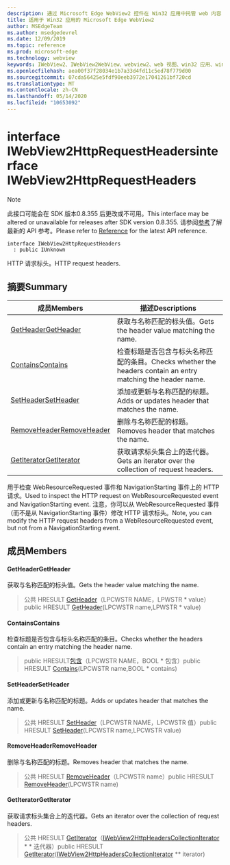 ```yaml
---
description: 通过 Microsoft Edge WebView2 控件在 Win32 应用中托管 web 内容
title: 适用于 Win32 应用的 Microsoft Edge WebView2
author: MSEdgeTeam
ms.author: msedgedevrel
ms.date: 12/09/2019
ms.topic: reference
ms.prod: microsoft-edge
ms.technology: webview
keywords: IWebView2、IWebView2WebView、webview2、web 视图、win32 应用、win32、edge
ms.openlocfilehash: aea00f37f28034e1b7a33d4fd11c5ed78f779d00
ms.sourcegitcommit: 07cda56425e5fdf90eeb3972e17041261bf720cd
ms.translationtype: MT
ms.contentlocale: zh-CN
ms.lasthandoff: 05/14/2020
ms.locfileid: "10653092"
---
```

# <span data-ttu-id="d172f-104">interface IWebView2HttpRequestHeaders</span><span class="sxs-lookup"><span data-stu-id="d172f-104">interface IWebView2HttpRequestHeaders</span></span> 

> [!NOTE]
> <span data-ttu-id="d172f-105">此接口可能会在 SDK 版本0.8.355 后更改或不可用。</span><span class="sxs-lookup"><span data-stu-id="d172f-105">This interface may be altered or unavailable for releases after SDK version 0.8.355.</span></span> <span data-ttu-id="d172f-106">请参阅[参考](../../../webview2-api-reference.md)了解最新的 API 参考。</span><span class="sxs-lookup"><span data-stu-id="d172f-106">Please refer to [Reference](../../../webview2-api-reference.md) for the latest API reference.</span></span>

```
interface IWebView2HttpRequestHeaders
  : public IUnknown
```

<span data-ttu-id="d172f-107">HTTP 请求标头。</span><span class="sxs-lookup"><span data-stu-id="d172f-107">HTTP request headers.</span></span>

## <span data-ttu-id="d172f-108">摘要</span><span class="sxs-lookup"><span data-stu-id="d172f-108">Summary</span></span>

 <span data-ttu-id="d172f-109">成员</span><span class="sxs-lookup"><span data-stu-id="d172f-109">Members</span></span>                        | <span data-ttu-id="d172f-110">描述</span><span class="sxs-lookup"><span data-stu-id="d172f-110">Descriptions</span></span>
--------------------------------|---------------------------------------------
[<span data-ttu-id="d172f-111">GetHeader</span><span class="sxs-lookup"><span data-stu-id="d172f-111">GetHeader</span></span>](#getheader) | <span data-ttu-id="d172f-112">获取与名称匹配的标头值。</span><span class="sxs-lookup"><span data-stu-id="d172f-112">Gets the header value matching the name.</span></span>
[<span data-ttu-id="d172f-113">Contains</span><span class="sxs-lookup"><span data-stu-id="d172f-113">Contains</span></span>](#contains) | <span data-ttu-id="d172f-114">检查标题是否包含与标头名称匹配的条目。</span><span class="sxs-lookup"><span data-stu-id="d172f-114">Checks whether the headers contain an entry matching the header name.</span></span>
[<span data-ttu-id="d172f-115">SetHeader</span><span class="sxs-lookup"><span data-stu-id="d172f-115">SetHeader</span></span>](#setheader) | <span data-ttu-id="d172f-116">添加或更新与名称匹配的标题。</span><span class="sxs-lookup"><span data-stu-id="d172f-116">Adds or updates header that matches the name.</span></span>
[<span data-ttu-id="d172f-117">RemoveHeader</span><span class="sxs-lookup"><span data-stu-id="d172f-117">RemoveHeader</span></span>](#removeheader) | <span data-ttu-id="d172f-118">删除与名称匹配的标题。</span><span class="sxs-lookup"><span data-stu-id="d172f-118">Removes header that matches the name.</span></span>
[<span data-ttu-id="d172f-119">GetIterator</span><span class="sxs-lookup"><span data-stu-id="d172f-119">GetIterator</span></span>](#getiterator) | <span data-ttu-id="d172f-120">获取请求标头集合上的迭代器。</span><span class="sxs-lookup"><span data-stu-id="d172f-120">Gets an iterator over the collection of request headers.</span></span>

<span data-ttu-id="d172f-121">用于检查 WebResourceRequested 事件和 NavigationStarting 事件上的 HTTP 请求。</span><span class="sxs-lookup"><span data-stu-id="d172f-121">Used to inspect the HTTP request on WebResourceRequested event and NavigationStarting event.</span></span> <span data-ttu-id="d172f-122">注意，你可以从 WebResourceRequested 事件（而不是从 NavigationStarting 事件）修改 HTTP 请求标头。</span><span class="sxs-lookup"><span data-stu-id="d172f-122">Note, you can modify the HTTP request headers from a WebResourceRequested event, but not from a NavigationStarting event.</span></span>

## <span data-ttu-id="d172f-123">成员</span><span class="sxs-lookup"><span data-stu-id="d172f-123">Members</span></span>

#### <span data-ttu-id="d172f-124">GetHeader</span><span class="sxs-lookup"><span data-stu-id="d172f-124">GetHeader</span></span> 

<span data-ttu-id="d172f-125">获取与名称匹配的标头值。</span><span class="sxs-lookup"><span data-stu-id="d172f-125">Gets the header value matching the name.</span></span>

> <span data-ttu-id="d172f-126">公共 HRESULT [GetHeader](#getheader)（LPCWSTR NAME，LPWSTR \* value）</span><span class="sxs-lookup"><span data-stu-id="d172f-126">public HRESULT [GetHeader](#getheader)(LPCWSTR name,LPWSTR \* value)</span></span>

#### <span data-ttu-id="d172f-127">Contains</span><span class="sxs-lookup"><span data-stu-id="d172f-127">Contains</span></span> 

<span data-ttu-id="d172f-128">检查标题是否包含与标头名称匹配的条目。</span><span class="sxs-lookup"><span data-stu-id="d172f-128">Checks whether the headers contain an entry matching the header name.</span></span>

> <span data-ttu-id="d172f-129">public HRESULT[包含](#contains)（LPCWSTR NAME，BOOL \* 包含）</span><span class="sxs-lookup"><span data-stu-id="d172f-129">public HRESULT [Contains](#contains)(LPCWSTR name,BOOL \* contains)</span></span>

#### <span data-ttu-id="d172f-130">SetHeader</span><span class="sxs-lookup"><span data-stu-id="d172f-130">SetHeader</span></span> 

<span data-ttu-id="d172f-131">添加或更新与名称匹配的标题。</span><span class="sxs-lookup"><span data-stu-id="d172f-131">Adds or updates header that matches the name.</span></span>

> <span data-ttu-id="d172f-132">公共 HRESULT [SetHeader](#setheader)（LPCWSTR NAME，LPCWSTR 值）</span><span class="sxs-lookup"><span data-stu-id="d172f-132">public HRESULT [SetHeader](#setheader)(LPCWSTR name,LPCWSTR value)</span></span>

#### <span data-ttu-id="d172f-133">RemoveHeader</span><span class="sxs-lookup"><span data-stu-id="d172f-133">RemoveHeader</span></span> 

<span data-ttu-id="d172f-134">删除与名称匹配的标题。</span><span class="sxs-lookup"><span data-stu-id="d172f-134">Removes header that matches the name.</span></span>

> <span data-ttu-id="d172f-135">公共 HRESULT [RemoveHeader](#removeheader)（LPCWSTR name）</span><span class="sxs-lookup"><span data-stu-id="d172f-135">public HRESULT [RemoveHeader](#removeheader)(LPCWSTR name)</span></span>

#### <span data-ttu-id="d172f-136">GetIterator</span><span class="sxs-lookup"><span data-stu-id="d172f-136">GetIterator</span></span> 

<span data-ttu-id="d172f-137">获取请求标头集合上的迭代器。</span><span class="sxs-lookup"><span data-stu-id="d172f-137">Gets an iterator over the collection of request headers.</span></span>

> <span data-ttu-id="d172f-138">公共 HRESULT [GetIterator](#getiterator)（[IWebView2HttpHeadersCollectionIterator](IWebView2HttpHeadersCollectionIterator.md) \* \* 迭代器）</span><span class="sxs-lookup"><span data-stu-id="d172f-138">public HRESULT [GetIterator](#getiterator)([IWebView2HttpHeadersCollectionIterator](IWebView2HttpHeadersCollectionIterator.md) \*\* iterator)</span></span>

